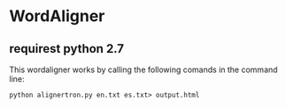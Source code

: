 # WordAligner
## requirest python 2.7
This wordaligner works by calling the following comands in the command line:
```
python alignertron.py en.txt es.txt> output.html
```
